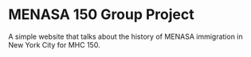 # MENASA 150 Group Project
A simple website that talks about the history of MENASA immigration in New York City for MHC 150. 
